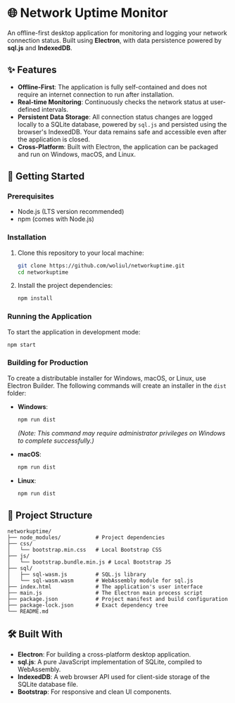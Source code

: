 # 🌐 Network Uptime Monitor

An offline-first desktop application for monitoring and logging your network connection status. Built using **Electron**, with data persistence powered by **sql.js** and **IndexedDB**.

## ✨ Features

* **Offline-First**: The application is fully self-contained and does not require an internet connection to run after installation.
* **Real-time Monitoring**: Continuously checks the network status at user-defined intervals.
* **Persistent Data Storage**: All connection status changes are logged locally to a SQLite database, powered by `sql.js` and persisted using the browser's IndexedDB. Your data remains safe and accessible even after the application is closed.
* **Cross-Platform**: Built with Electron, the application can be packaged and run on Windows, macOS, and Linux.

## 🚀 Getting Started

### Prerequisites

* Node.js (LTS version recommended)
* npm (comes with Node.js)

### Installation

1.  Clone this repository to your local machine:

    ```bash
    git clone https://github.com/woliul/networkuptime.git
    cd networkuptime
    ```

2.  Install the project dependencies:

    ```bash
    npm install
    ```

### Running the Application

To start the application in development mode:

```bash
npm start
```

### Building for Production

To create a distributable installer for Windows, macOS, or Linux, use Electron Builder. The following commands will create an installer in the `dist` folder:

* **Windows**:

  ```bash
  npm run dist
  ```

  *(Note: This command may require administrator privileges on Windows to complete successfully.)*

* **macOS**:

  ```bash
  npm run dist
  ```

* **Linux**:

  ```bash
  npm run dist
  ```

## 📂 Project Structure

```
networkuptime/
├── node_modules/           # Project dependencies
├── css/
│   └── bootstrap.min.css   # Local Bootstrap CSS
├── js/
│   └── bootstrap.bundle.min.js # Local Bootstrap JS
├── sql/
│   ├── sql-wasm.js         # SQL.js library
│   └── sql-wasm.wasm       # WebAssembly module for sql.js
├── index.html              # The application's user interface
├── main.js                 # The Electron main process script
├── package.json            # Project manifest and build configuration
├── package-lock.json       # Exact dependency tree
└── README.md
```

## 🛠️ Built With

* **Electron**: For building a cross-platform desktop application.
* **sql.js**: A pure JavaScript implementation of SQLite, compiled to WebAssembly.
* **IndexedDB**: A web browser API used for client-side storage of the SQLite database file.
* **Bootstrap**: For responsive and clean UI components.

